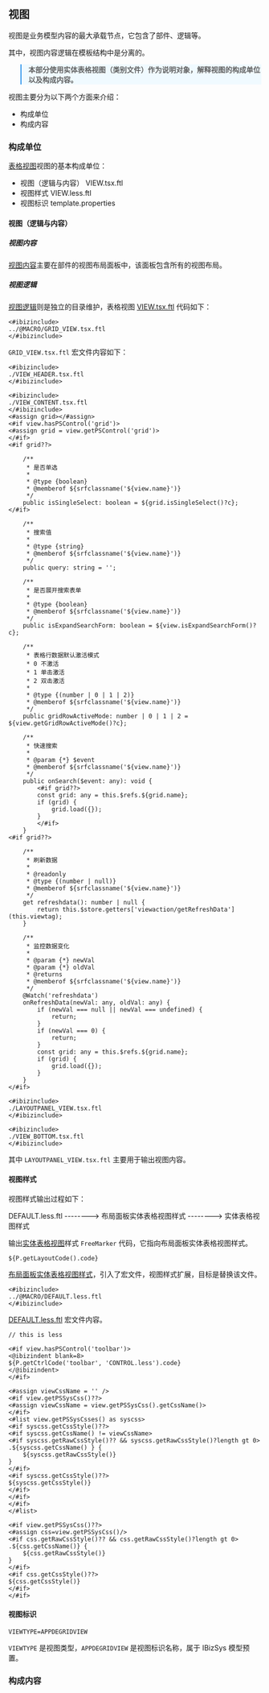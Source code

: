 ## 视图


视图是业务模型内容的最大承载节点，它包含了部件、逻辑等。

其中，视图内容逻辑在模板结构中是分离的。

<blockquote style="border-color: #2892ec;background-color: #f0faff;">
    <p>
        <strong>
        本部分使用实体表格视图（类别文件）作为说明对象，解释视图的构成单位以及构成内容。
        </strong>
    </p>
</blockquote>

视图主要分为以下两个方面来介绍：
- 构成单位
- 构成内容


### 构成单位

[表格视图](http://172.16.180.229/wangxiang1/VUE_R6_FTL/tree/master/@VIEW/%E5%AE%9E%E4%BD%93%E8%A1%A8%E6%A0%BC%E8%A7%86%E5%9B%BE)视图的基本构成单位：
- 视图（逻辑与内容） VIEW.tsx.ftl
- 视图样式 VIEW.less.ftl
- 视图标识 template.properties


#### 视图（逻辑与内容）

##### 视图内容

[视图内容](http://172.16.180.229/wangxiang1/VUE_R6_FTL/tree/master/@CONTROL/%E8%A7%86%E5%9B%BE%E5%B8%83%E5%B1%80%E9%9D%A2%E6%9D%BF)主要在部件的视图布局面板中，该面板包含所有的视图布局。

##### 视图逻辑

[视图逻辑](http://172.16.180.229/wangxiang1/VUE_R6_FTL/tree/master/@VIEW)则是独立的目录维护，表格视图 [VIEW.tsx.ftl](http://172.16.180.229/wangxiang1/VUE_R6_FTL/tree/master/@VIEW/%E5%AE%9E%E4%BD%93%E8%A1%A8%E6%A0%BC%E8%A7%86%E5%9B%BE) 代码如下：

```freemarker
<#ibizinclude>
../@MACRO/GRID_VIEW.tsx.ftl
</#ibizinclude>
```

`GRID_VIEW.tsx.ftl` 宏文件内容如下：
```freemarker
<#ibizinclude>
./VIEW_HEADER.tsx.ftl
</#ibizinclude>

<#ibizinclude>
./VIEW_CONTENT.tsx.ftl
</#ibizinclude>
<#assign grid></#assign>
<#if view.hasPSControl('grid')>
<#assign grid = view.getPSControl('grid')>
</#if>
<#if grid??>

    /**
     * 是否单选
     *
     * @type {boolean}
     * @memberof ${srfclassname('${view.name}')}
     */
    public isSingleSelect: boolean = ${grid.isSingleSelect()?c};
</#if>

    /**
     * 搜索值
     *
     * @type {string}
     * @memberof ${srfclassname('${view.name}')}
     */
    public query: string = '';

    /**
     * 是否展开搜索表单
     *
     * @type {boolean}
     * @memberof ${srfclassname('${view.name}')}
     */
    public isExpandSearchForm: boolean = ${view.isExpandSearchForm()?c};

    /**
     * 表格行数据默认激活模式
     * 0 不激活
     * 1 单击激活
     * 2 双击激活
     *
     * @type {(number | 0 | 1 | 2)}
     * @memberof ${srfclassname('${view.name}')}
     */
    public gridRowActiveMode: number | 0 | 1 | 2 = ${view.getGridRowActiveMode()?c};

    /**
     * 快速搜索
     *
     * @param {*} $event
     * @memberof ${srfclassname('${view.name}')}
     */
    public onSearch($event: any): void {
        <#if grid??>
        const grid: any = this.$refs.${grid.name};
        if (grid) {
            grid.load({});
        }
        </#if>
    }
<#if grid??>

    /**
     * 刷新数据
     *
     * @readonly
     * @type {(number | null)}
     * @memberof ${srfclassname('${view.name}')}
     */
    get refreshdata(): number | null {
        return this.$store.getters['viewaction/getRefreshData'](this.viewtag);
    }

    /**
     * 监控数据变化
     *
     * @param {*} newVal
     * @param {*} oldVal
     * @returns
     * @memberof ${srfclassname('${view.name}')}
     */
    @Watch('refreshdata')
    onRefreshData(newVal: any, oldVal: any) {
        if (newVal === null || newVal === undefined) {
            return;
        }
        if (newVal === 0) {
            return;
        }
        const grid: any = this.$refs.${grid.name};
        if (grid) {
            grid.load({});
        }
    }
</#if>

<#ibizinclude>
./LAYOUTPANEL_VIEW.tsx.ftl
</#ibizinclude>

<#ibizinclude>
./VIEW_BOTTOM.tsx.ftl
</#ibizinclude>
```

其中 `LAYOUTPANEL_VIEW.tsx.ftl` 主要用于输出视图内容。


#### 视图样式

视图样式输出过程如下：

DEFAULT.less.ftl --------> 布局面板实体表格视图样式 --------> 实体表格视图样式

输出[实体表格视图](http://172.16.180.229/wangxiang1/VUE_R6_FTL/blob/master/@VIEW/%E5%AE%9E%E4%BD%93%E8%A1%A8%E6%A0%BC%E8%A7%86%E5%9B%BE/VIEW.less.ftl)样式 `FreeMarker` 代码，它指向布局面板实体表格视图样式。
```freemarker
${P.getLayoutCode().code}
```

[布局面板实体表格视图样式](http://172.16.180.229/wangxiang1/VUE_R6_FTL/blob/master/@CONTROL/%E8%A7%86%E5%9B%BE%E5%B8%83%E5%B1%80%E9%9D%A2%E6%9D%BF/%E5%AE%9E%E4%BD%93%E8%A1%A8%E6%A0%BC%E8%A7%86%E5%9B%BE/VIEW.less.ftl)，引入了宏文件，视图样式扩展，目标是替换该文件。
```freemarker
<#ibizinclude>
../@MACRO/DEFAULT.less.ftl
</#ibizinclude>
```

[DEFAULT.less.ftl](http://172.16.180.229/wangxiang1/VUE_R6_FTL/blob/master/@CONTROL/%E8%A7%86%E5%9B%BE%E5%B8%83%E5%B1%80%E9%9D%A2%E6%9D%BF/@MACRO/DEFAULT.less.ftl) 宏文件内容。
```freemarker
// this is less

<#if view.hasPSControl('toolbar')>
<@ibizindent blank=8>
${P.getCtrlCode('toolbar', 'CONTROL.less').code}
</@ibizindent>
</#if>

<#assign viewCssName = '' />
<#if view.getPSSysCss()??>
<#assign viewCssName = view.getPSSysCss().getCssName()>
</#if>
<#list view.getPSSysCsses() as syscss>
<#if syscss.getCssStyle()??>
<#if syscss.getCssName() != viewCssName>
<#if syscss.getRawCssStyle()?? && syscss.getRawCssStyle()?length gt 0>
.${syscss.getCssName() } {
    ${syscss.getRawCssStyle()}
}
</#if>
<#if syscss.getCssStyle()??>
${syscss.getCssStyle()}
</#if>
</#if>
</#if>
</#list>

<#if view.getPSSysCss()??>
<#assign css=view.getPSSysCss()/>
<#if css.getRawCssStyle()?? && css.getRawCssStyle()?length gt 0>
.${css.getCssName()} {
    ${css.getRawCssStyle()}
}
</#if>
<#if css.getCssStyle()??>
${css.getCssStyle()}
</#if>
</#if>
```


#### 视图标识

```freemarker
VIEWTYPE=APPDEGRIDVIEW
```

`VIEWTYPE` 是视图类型，`APPDEGRIDVIEW` 是视图标识名称，属于 IBizSys 模型预置。

### 构成内容
